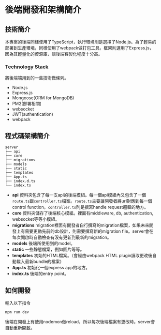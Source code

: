 # 後端開發和架構簡介

## 技術簡介

本專案的後端同樣使用了TypeScript，執行環境則是選擇了Node.js。為了輕易的部署到生產環境，同樣使用了webpack做打包工具。框架則選用了Express.js，因為其輕量化的資源庫，讓後端客製化程度十分高。

### Technology Stack

將後端端用到的一些技術做條列。

* Node.js
* Express.js
* Mongoose(ORM for MongoDB)
* PM2(部署相關)
* websocket
* JWT(authentication)
* webpack

## 程式碼架構簡介

```
server
├── api
├── core
├── migrations
├── models
├── static
├── templates
├── App.ts
├── index.d.ts
└── index.ts
```

* **api** 資料夾包含了每一支api的後端模組。每一個api模組內又包含了一個`route.ts`跟`controller.ts`檔案。`route.ts`主要讓開發者將url對應到每一個control function。`controller.ts`則是撰寫handle request邏輯的地方。
* **core** 資料夾儲存了後端核心模組。裡面有middleware, db, authentication, websocket等等小模組。
* **migrations** migration裡面有開發者自行撰寫的migration檔案，如果未來開發上有需要更動先前的db設計，則需要撰寫新的migration file。server會在每次開啟時自動檢查有沒有更新到最新的migration。
* **models** 後端所使用到的model。
* **static** 一些靜態檔案，例如圖片等等。
* **templates** 初始的HTML檔案。（會經由webpack HTML plugin讀取更改後自動載入最新bundle的檔案）
* **App.ts** 初始化一個express app的地方。
* **index.ts** 後端的entry point。

## 如何開發

輸入以下指令

```
npm run dev
```

後端在開發上有使用nodemon做reload，所以每次後端檔案有更改時，server會自動重新開啟。
